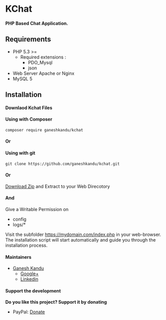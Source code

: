 
# KChat
#### PHP Based Chat Application.

## Requirements

* PHP 5.3 >=
    * Required extensions :
        * PDO_Mysql
        * json
* Web Server Apache or Nginx
* MySQL 5

## Installation

#### Downlaod Kchat Files

#### Using with Composer

```
composer require ganeshkandu/kchat
```

#### Or

#### Using with git

```
git clone https://github.com/ganeshkandu/kchat.git
```

#### Or

[Download Zip](https://github.com/ganeshkandu/kchat/archive/master.zip)
and Extract to your Web Direcotory

#### And

Give a Writable Permission on

- config
- logs/*


Visit the subfolder https://mydomain.com/index.php in your web-browser.
The installation script will start automatically and guide you through the installation process.

#### Maintainers

- [Ganesh Kandu](https://github.com/GaneshKandu)
	- [Google+](https://plus.google.com/u/0/+ganeshkandu)
	- [Linkedin](https://www.linkedin.com/in/ganesh-kandu-42b14373/)

#### Support the development
**Do you like this project? Support it by donating**

- PayPal: [Donate](https://www.paypal.me/GaneshKandu)
